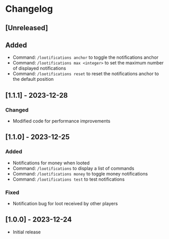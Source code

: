 # Changelog

## [Unreleased]

## Added

- Command: `/lootifications anchor` to toggle the notifications anchor
- Command: `/lootifications max <integer>` to set the maximum number of displayed notifications
- Command: `/lootifications reset` to reset the notifications anchor to the default position

## [1.1.1] - 2023-12-28

### Changed

- Modified code for performance improvements

## [1.1.0] - 2023-12-25

### Added

- Notifications for money when looted
- Command: `/lootifications` to display a list of commands
- Command: `/lootifications money` to toggle money notifications
- Command: `/lootifications test` to test notifications

### Fixed

- Notification bug for loot received by other players

## [1.0.0] - 2023-12-24

- Initial release
